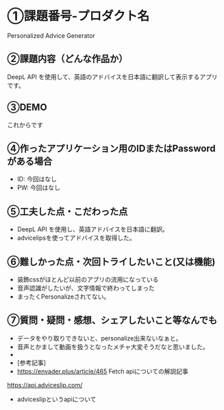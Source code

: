 # ①課題番号-プロダクト名

Personalized Advice Generator

## ②課題内容（どんな作品か）

DeepL API を使用して、英語のアドバイスを日本語に翻訳して表示するアプリです。

## ③DEMO

これからです

## ④作ったアプリケーション用のIDまたはPasswordがある場合

- ID: 今回はなし
- PW: 今回はなし

## ⑤工夫した点・こだわった点

* DeepL API を使用し、英語アドバイスを日本語に翻訳。
* advicelipsを使ってアドバイスを取得した。

## ⑥難しかった点・次回トライしたいこと(又は機能)

* 装飾cssがほとんど以前のアプリの流用になっている
* 音声認識がしたいが、文字情報で終わってしまった
* まったくPersonalizeされてない。

## ⑦質問・疑問・感想、シェアしたいこと等なんでも

* データをやり取りできないと、personalize出来ないなぁと。
* 音声とかまして動画を扱うとなったメチャ大変そうだなと思いました。
* 
* [参考記事]
* https://envader.plus/article/465
Fetch apiについての解説記事

https://api.adviceslip.com/
* adviceslipというapiについて